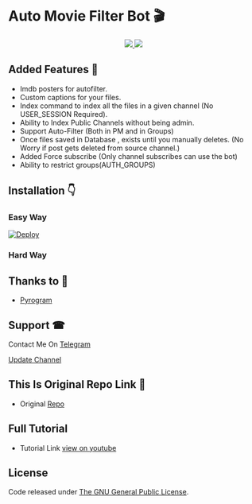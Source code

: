 # Auto Movie Filter Bot 🎬

</a>
</p>
<p align="center">
  <a href="https://github.com/SenuGamerBoy/Auto-Movie-Filter-Bot/stargazers">
    <img src="https://img.shields.io/github/stars/SenuGamerBoy/Auto-Movie-Filter-Bot?style=social">

  </a>
  
  <a href="https://github.com/BruceWayne222/Auto-Filter-Bot/fork">
    <img src="https://img.shields.io/github/forks/BruceWayne222/Auto-Filter-Bot?label=Fork&style=social">

  </a>  
</p>

 


## Added Features 💖
* Imdb posters for autofilter.
* Custom captions for your files.
* Index command to index all the files in a given channel (No USER_SESSION Required).
* Ability to Index Public Channels without being admin.
* Support Auto-Filter (Both in PM and in Groups)
* Once files saved in Database , exists until you manually deletes. (No Worry if post gets deleted from source channel.)
* Added Force subscribe (Only channel subscribes can use the bot)
* Ability to restrict groups(AUTH_GROUPS)

## Installation 👇

### Easy Way 
[![Deploy](https://www.herokucdn.com/deploy/button.svg)](https://heroku.com/deploy?template=https://github.com/SenuGamerBoy/Auto-Movie-Filter-Bot)
### Hard Way


## Thanks to 💙
* [Pyrogram](https://github.com/pyrogram/pyrogram)


## Support ☎
Contact Me On [Telegram](https://t.me/senuinfinity)

[Update Channel](https://t.me/senuinfinity)

## This Is Original Repo Link 💖

* Original [Repo](https://github.com/SenuGamerBoy/Auto-Movie-Filter-Bot)

## Full Tutorial
* Tutorial Link [view on youtube](https://youtu.be/62PNPsQwIZ8)

## License
Code released under [The GNU General Public License](LICENSE).
